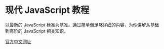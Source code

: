 # 现代 JavaScript 教程

以最新的 JavaScript 标准为基准。通过简单但足够详细的内容，为你讲解从基础到高阶的 JavaScript 相关知识。

[官方中文网址](https://zh.javascript.info/)
